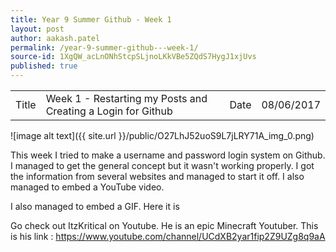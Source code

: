 ```yaml
---
title: Year 9 Summer Github - Week 1
layout: post
author: aakash.patel
permalink: /year-9-summer-github---week-1/
source-id: 1XgQW_acLnONhStcpSLjnoLKkVBe5ZQdS7HygJ1xjUvs
published: true
---
```

<table>
  <tr>
    <td>Title</td>
    <td>Week 1 - Restarting my Posts and Creating a Login for Github</td>
    <td>Date</td>
    <td>08/06/2017</td>
  </tr>
</table>


![image alt text]({{ site.url }}/public/O27LhJ52uoS9L7jLRY71A_img_0.png)

This week I tried to make a username and password login system on Github. I managed to get the general concept but it wasn't working properly. I got the information from several websites and managed to start it off. I also managed to embed a YouTube video.

I also managed to embed a GIF. Here it is

Go check out ItzKritical on Youtube. He is an epic Minecraft Youtuber. This is his link : https://www.youtube.com/channel/UCdXB2yar1fip2Z9UZg8q9aA

